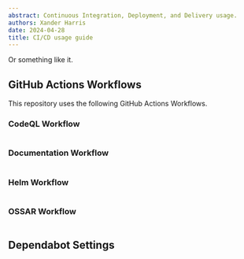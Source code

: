 ```yaml
---
abstract: Continuous Integration, Deployment, and Delivery usage.
authors: Xander Harris
date: 2024-04-28
title: CI/CD usage guide
---
```


Or something like it.

## GitHub Actions Workflows

This repository uses the following GitHub Actions Workflows.

### CodeQL Workflow

```{autoyaml} .github/workflows/codeql.yml
```

### Documentation Workflow

```{autoyaml} .github/workflows/documentation.yml
```

### Helm Workflow

```{autoyaml} .github/workflows/helm.yml
```

### OSSAR Workflow

```{autoyaml} .github/workflows/ossar.yml
```

## Dependabot Settings

```{autoyaml} .github/dependabot.yml
```
